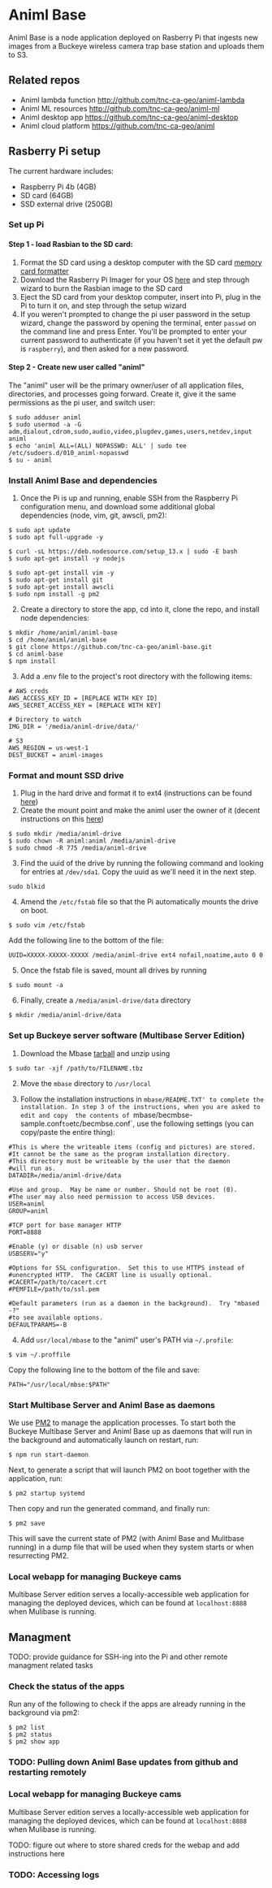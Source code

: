 # Animl Base
Animl Base is a node application deployed on Rasberry Pi that ingests new images 
from a Buckeye wireless camera trap base station and uploads them to S3.

## Related repos
- Animl lambda function   http://github.com/tnc-ca-geo/animl-lambda
- Animl ML resources      http://github.com/tnc-ca-geo/animl-ml
- Animl desktop app       https://github.com/tnc-ca-geo/animl-desktop
- Animl cloud platform    https://github.com/tnc-ca-geo/animl

## Rasberry Pi setup
The current hardware includes: 
- Raspberry Pi 4b (4GB)
- SD card (64GB)
- SSD external drive (250GB)

### Set up Pi

#### Step 1 - load Rasbian to the SD card:

1. Format the SD card using a desktop computer with the SD card 
[memory card formatter](https://www.sdcard.org/downloads/formatter/)
2. Download the Rasberry Pi Imager for your OS 
[here](https://www.raspberrypi.org/downloads/) and step through wizard to burn 
the Rasbian image to the SD card
3. Eject the SD card from your desktop computer, insert into Pi, plug 
in the Pi to turn it on, and step through the setup wizard
4. If you weren't prompted to change the pi user password in the setup 
wizard, change the password by opening the terminal, enter `passwd` on the 
command line and press Enter. You'll be prompted to 
enter your current password to authenticate (if you haven't set it yet the 
default pw is `raspberry`), and then asked for a new password.

#### Step 2 - Create new user called "animl"
The "animl" user will be the primary owner/user of all application files, 
directories, and processes going forward. Create it, give it the same 
permissions as the pi user, and switch user:
```
$ sudo adduser animl
$ sudo usermod -a -G adm,dialout,cdrom,sudo,audio,video,plugdev,games,users,netdev,input animl
$ echo 'animl ALL=(ALL) NOPASSWD: ALL' | sudo tee /etc/sudoers.d/010_animl-nopasswd
$ su - animl
```

### Install Animl Base and dependencies
1. Once the Pi is up and running, enable SSH from the Raspberry Pi configuration 
menu, and download some additional global dependencies 
(node, vim, git, awscli, pm2):

```
$ sudo apt update
$ sudo apt full-upgrade -y
```
```
$ curl -sL https://deb.nodesource.com/setup_13.x | sudo -E bash
$ sudo apt-get install -y nodejs
```
```
$ sudo apt-get install vim -y
$ sudo apt-get install git
$ sudo apt-get install awscli
$ sudo npm install -g pm2
```

2. Create a directory to store the app, cd into it, clone the repo, and install
node dependencies:

```
$ mkdir /home/animl/animl-base
$ cd /home/animl/animl-base
$ git clone https://github.com/tnc-ca-geo/animl-base.git
$ cd animl-base
$ npm install
```

3. Add a .env file to the project's root directory with the following items: 

```
# AWS creds
AWS_ACCESS_KEY_ID = [REPLACE WITH KEY ID]
AWS_SECRET_ACCESS_KEY = [REPLACE WITH KEY]

# Directory to watch
IMG_DIR = '/media/animl-drive/data/'

# S3 
AWS_REGION = us-west-1
DEST_BUCKET = animl-images
```

### Format and mount SSD drive
1. Plug in the hard drive and format it to ext4 (instructions can be found 
[here](https://raspberrytips.com/format-mount-usb-drive/))
2. Create the mount point and make the animl user the owner of it (decent 
instructions on this [here](https://www.htpcguides.com/properly-mount-usb-storage-raspberry-pi/))
```
$ sudo mkdir /media/animl-drive
$ sudo chown -R animl:animl /media/animl-drive
$ sudo chmod -R 775 /media/animl-drive
```
3. Find the uuid of the drive by running the following command and looking 
for entries at `/dev/sda1`. Copy the uuid as we'll need it in the next step.
```
sudo blkid
```
4. Amend the `/etc/fstab` file so that the Pi automatically mounts the 
drive on boot.
```
$ sudo vim /etc/fstab
```
Add the following line to the bottom of the file:
```
UUID=XXXXX-XXXXX-XXXXX /media/animl-drive ext4 nofail,noatime,auto 0 0
```
5. Once the fstab file is saved, mount all drives by running
```
$ sudo mount -a
```
6. Finally, create a `/media/animl-drive/data` directory
```
$ mkdir /media/animl-drive/data
```

### Set up Buckeye server software (Multibase Server Edition)
1. Download the Mbase [tarball](https://www.buckeyecam.com/getfile.php?file=mbse-latest-armv7hl.tbz)
and unzip using 
```
$ sudo tar -xjf /path/to/FILENAME.tbz
```

2. Move the `mbase` directory to `/usr/local`

3. Follow the installation instructions in `mbase/README.TXT' to complete the 
installation. In step 3 of the instructions, when you are asked to edit and copy 
the contents of `mbase/becmbse-sample.conf` to `etc/becmbse.conf`, use the 
following settings (you can copy/paste the entire thing): 

```
#This is where the writeable items (config and pictures) are stored.
#It cannot be the same as the program installation directory.
#This directory must be writeable by the user that the daemon
#will run as.
DATADIR=/media/animl-drive/data

#Use and group.  May be name or number. Should not be root (0).
#The user may also need permission to access USB devices.
USER=animl
GROUP=animl

#TCP port for base manager HTTP
PORT=8888

#Enable (y) or disable (n) usb server
USBSERV="y"

#Options for SSL configuration.  Set this to use HTTPS instead of
#unencrypted HTTP.  The CACERT line is usually optional.
#CACERT=/path/to/cacert.crt
#PEMFILE=/path/to/ssl.pem

#Default parameters (run as a daemon in the background).  Try "mbased -?"
#to see available options.
DEFAULTPARAMS=-B 
```

4. Add `usr/local/mbase` to the "animl" user's PATH via `~/.profile`:
```
$ vim ~/.proffile
```
Copy the following line to the bottom of the file and save:
```
PATH="/usr/local/mbse:$PATH"
```

### Start Multibase Server and Animl Base as daemons
We use [PM2](https://pm2.keymetrics.io/docs) to manage the application 
processes. To start both the Buckeye Multibase Server and Animl Base up as 
daemons that will run in the background and automatically launch on restart, 
run:

```
$ npm run start-daemon
```

Next, to generate a script that will launch PM2 on boot together with the 
application, run: 
```
$ pm2 startup systemd
```
Then copy and run the generated command, and finally run:
```
$ pm2 save
```
This will save the current state of PM2 (with Animl Base and Mulitbase 
running) in a dump file that will be used when they system starts or when 
resurrecting PM2.

### Local webapp for managing Buckeye cams
Multibase Server edition serves a locally-accessible web application for 
managing the deployed devices, which can be found at `localhost:8888` when 
Mulibase is running.


## Managment
TODO: provide guidance for SSH-ing into the Pi and other remote 
managment related tasks

### Check the status of the apps
Run any of the following to check if the apps are already running in the 
background via pm2:
```
$ pm2 list
$ pm2 status
$ pm2 show app
```

### TODO: Pulling down Animl Base updates from github and restarting remotely

### Local webapp for managing Buckeye cams
Multibase Server edition serves a locally-accessible web application for 
managing the deployed devices, which can be found at `localhost:8888` when 
Mulibase is running.

TODO: figure out where to store shared creds for the webap and add instructions 
here

### TODO: Accessing logs









